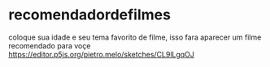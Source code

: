 # recomendadordefilmes
coloque sua idade e seu tema favorito de filme, isso fara aparecer um filme recomendado para voçe
https://editor.p5js.org/pietro.melo/sketches/CL9lLgqOJ

